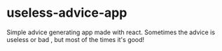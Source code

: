 # useless-advice-app
Simple advice generating app made with react.
Sometimes the advice is useless or bad , but most of the times it's good!
